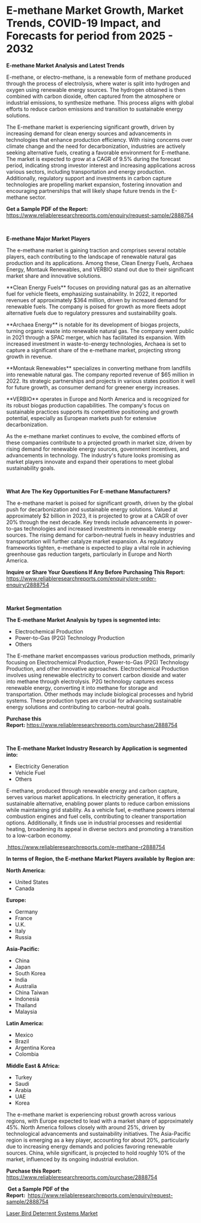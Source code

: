 <p><h1>E-methane Market Growth, Market Trends, COVID-19 Impact, and Forecasts for period from 2025 - 2032</h1></p><p><strong>E-methane Market Analysis and Latest Trends</strong></p>
<p><p>E-methane, or electro-methane, is a renewable form of methane produced through the process of electrolysis, where water is split into hydrogen and oxygen using renewable energy sources. The hydrogen obtained is then combined with carbon dioxide, often captured from the atmosphere or industrial emissions, to synthesize methane. This process aligns with global efforts to reduce carbon emissions and transition to sustainable energy solutions.</p><p>The E-methane market is experiencing significant growth, driven by increasing demand for clean energy sources and advancements in technologies that enhance production efficiency. With rising concerns over climate change and the need for decarbonization, industries are actively seeking alternative fuels, creating a favorable environment for E-methane. The market is expected to grow at a CAGR of 9.5% during the forecast period, indicating strong investor interest and increasing applications across various sectors, including transportation and energy production. Additionally, regulatory support and investments in carbon capture technologies are propelling market expansion, fostering innovation and encouraging partnerships that will likely shape future trends in the E-methane sector.</p></p>
<p><strong>Get a Sample PDF of the Report:&nbsp;</strong> <a href="https://www.reliableresearchreports.com/enquiry/request-sample/2888754?utm_campaign=2954&utm_medium=2&utm_source=Github&utm_content=ia&utm_term=14032025&utm_id=e-methane">https://www.reliableresearchreports.com/enquiry/request-sample/2888754</a></p>
<p>&nbsp;</p>
<p><strong>E-methane Major Market Players</strong></p>
<p><p>The e-methane market is gaining traction and comprises several notable players, each contributing to the landscape of renewable natural gas production and its applications. Among these, Clean Energy Fuels, Archaea Energy, Montauk Renewables, and VERBIO stand out due to their significant market share and innovative solutions.</p><p>**Clean Energy Fuels** focuses on providing natural gas as an alternative fuel for vehicle fleets, emphasizing sustainability. In 2022, it reported revenues of approximately $364 million, driven by increased demand for renewable fuels. The company is poised for growth as more fleets adopt alternative fuels due to regulatory pressures and sustainability goals.</p><p>**Archaea Energy** is notable for its development of biogas projects, turning organic waste into renewable natural gas. The company went public in 2021 through a SPAC merger, which has facilitated its expansion. With increased investment in waste-to-energy technologies, Archaea is set to capture a significant share of the e-methane market, projecting strong growth in revenue.</p><p>**Montauk Renewables** specializes in converting methane from landfills into renewable natural gas. The company reported revenue of $65 million in 2022. Its strategic partnerships and projects in various states position it well for future growth, as consumer demand for greener energy increases.</p><p>**VERBIO** operates in Europe and North America and is recognized for its robust biogas production capabilities. The company's focus on sustainable practices supports its competitive positioning and growth potential, especially as European markets push for extensive decarbonization.</p><p>As the e-methane market continues to evolve, the combined efforts of these companies contribute to a projected growth in market size, driven by rising demand for renewable energy sources, government incentives, and advancements in technology. The industry's future looks promising as market players innovate and expand their operations to meet global sustainability goals.</p></p>
<p>&nbsp;</p>
<p><strong>What Are The Key Opportunities For E-methane Manufacturers?</strong></p>
<p><p>The e-methane market is poised for significant growth, driven by the global push for decarbonization and sustainable energy solutions. Valued at approximately $2 billion in 2023, it is projected to grow at a CAGR of over 20% through the next decade. Key trends include advancements in power-to-gas technologies and increased investments in renewable energy sources. The rising demand for carbon-neutral fuels in heavy industries and transportation will further catalyze market expansion. As regulatory frameworks tighten, e-methane is expected to play a vital role in achieving greenhouse gas reduction targets, particularly in Europe and North America.</p></p>
<p><strong>Inquire or Share Your Questions If Any Before Purchasing This Report:</strong> <a href="https://www.reliableresearchreports.com/enquiry/pre-order-enquiry/2888754?utm_campaign=2954&utm_medium=2&utm_source=Github&utm_content=ia&utm_term=14032025&utm_id=e-methane">https://www.reliableresearchreports.com/enquiry/pre-order-enquiry/2888754</a></p>
<p>&nbsp;</p>
<p><strong>Market Segmentation</strong></p>
<p><strong>The E-methane Market Analysis by types is segmented into:</strong></p>
<p><ul><li>Electrochemical Production</li><li>Power-to-Gas (P2G) Technology Production</li><li>Others</li></ul></p>
<p><p>The E-methane market encompasses various production methods, primarily focusing on Electrochemical Production, Power-to-Gas (P2G) Technology Production, and other innovative approaches. Electrochemical Production involves using renewable electricity to convert carbon dioxide and water into methane through electrolysis. P2G technology captures excess renewable energy, converting it into methane for storage and transportation. Other methods may include biological processes and hybrid systems. These production types are crucial for advancing sustainable energy solutions and contributing to carbon-neutral goals.</p></p>
<p><strong>Purchase this Report:&nbsp;</strong><a href="https://www.reliableresearchreports.com/purchase/2888754?utm_campaign=2954&utm_medium=2&utm_source=Github&utm_content=ia&utm_term=14032025&utm_id=e-methane">https://www.reliableresearchreports.com/purchase/2888754</a></p>
<p>&nbsp;</p>
<p><strong>The E-methane Market Industry Research by Application is segmented into:</strong></p>
<p><ul><li>Electricity Generation</li><li>Vehicle Fuel</li><li>Others</li></ul></p>
<p><p>E-methane, produced through renewable energy and carbon capture, serves various market applications. In electricity generation, it offers a sustainable alternative, enabling power plants to reduce carbon emissions while maintaining grid stability. As a vehicle fuel, e-methane powers internal combustion engines and fuel cells, contributing to cleaner transportation options. Additionally, it finds use in industrial processes and residential heating, broadening its appeal in diverse sectors and promoting a transition to a low-carbon economy.</p></p>
<p><a href="https://www.reliableresearchreports.com/e-methane-r2888754?utm_campaign=2954&utm_medium=2&utm_source=Github&utm_content=ia&utm_term=14032025&utm_id=e-methane">&nbsp;https://www.reliableresearchreports.com/e-methane-r2888754</a></p>
<p><strong>In terms of Region, the E-methane Market Players available by Region are:</strong></p>
<p>
    <p> <strong> North America: </strong>
        <ul>
            <li>United States</li>
            <li>Canada</li>
        </ul>
        </p> 
    <p> <strong> Europe: </strong>
        <ul>
            <li>Germany</li>
            <li>France</li>
            <li>U.K.</li>
            <li>Italy</li>
            <li>Russia</li>
        </ul>
        </p> 
    <p> <strong> Asia-Pacific: </strong>
        <ul>
            <li>China</li>
            <li>Japan</li>
            <li>South Korea</li>
            <li>India</li>
            <li>Australia</li>
            <li>China Taiwan</li>
            <li>Indonesia</li>
            <li>Thailand</li>
            <li>Malaysia</li>
        </ul>
        </p> 
    <p> <strong> Latin America: </strong>
        <ul>
            <li>Mexico</li>
            <li>Brazil</li>
            <li>Argentina Korea</li>
            <li>Colombia</li>
        </ul>
        </p> 
    <p> <strong> Middle East & Africa: </strong>
        <ul>
            <li>Turkey</li>
            <li>Saudi</li>
            <li>Arabia</li>
            <li>UAE</li>
            <li>Korea</li>
        </ul>
    </p>
    </p>
<p><p>The e-methane market is experiencing robust growth across various regions, with Europe expected to lead with a market share of approximately 45%. North America follows closely with around 25%, driven by technological advancements and sustainability initiatives. The Asia-Pacific region is emerging as a key player, accounting for about 20%, particularly due to increasing energy demands and policies favoring renewable sources. China, while significant, is projected to hold roughly 10% of the market, influenced by its ongoing industrial evolution.</p></p>
<p><strong>Purchase this Report: </strong><a href="https://www.reliableresearchreports.com/purchase/2888754?utm_campaign=2954&utm_medium=2&utm_source=Github&utm_content=ia&utm_term=14032025&utm_id=e-methane">https://www.reliableresearchreports.com/purchase/2888754</a></p>
<p>&nbsp;<strong>Get a Sample PDF of the Report:&nbsp;&nbsp;</strong><a href="https://www.reliableresearchreports.com/enquiry/request-sample/2888754?utm_campaign=2954&utm_medium=2&utm_source=Github&utm_content=ia&utm_term=14032025&utm_id=e-methane">https://www.reliableresearchreports.com/enquiry/request-sample/2888754</a></p>
<p><strong></strong></p>
<p><p><a href="https://github.com/ajayanhaizan/Market-Research-Report-List-1/blob/main/laser-bird-deterrent-systems-market.md?utm_campaign=2954&utm_medium=2&utm_source=Github&utm_content=ia&utm_term=14032025&utm_id=e-methane">Laser Bird Deterrent Systems Market</a></p></p>